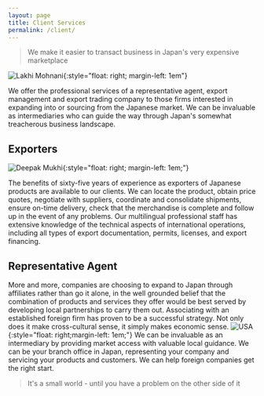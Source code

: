```yaml
---
layout: page
title: Client Services
permalink: /client/
---
```


>We make it easier to transact business in Japan's very expensive marketplace

![Lakhi Mohnani](../img/lakhi-mohnani.jpg "Lakhi Mohnani"){:style="float: right; margin-left: 1em"}

We offer the professional services of a representative agent, export
management and export trading company to those firms interested in
expanding into or sourcing from the Japanese market. We can be
invaluable as intermediaries who can guide the way through Japan's
somewhat treacherous business landscape.


## Exporters ##

![Deepak Mukhi](../img/deepak-mukhi.jpg "Deepak Mukhi"){:style="float: right; margin-left: 1em;"}

The benefits of sixty-five years of experience as exporters of
Japanese products are available to our clients. We can locate the
product, obtain price quotes, negotiate with suppliers, coordinate and
consolidate shipments, ensure on-time delivery, check that the
merchandise is complete and follow up in the event of any
problems. Our multilingual professional staff has extensive knowledge
of the technical aspects of international operations, including all
types of export documentation, permits, licenses, and export
financing.

## Representative Agent ##

More and more, companies are choosing to expand to Japan through
affiliates rather than go it alone, in the well grounded belief that
the combination of products and services they offer would be best
served by developing local partnerships to carry them out. Associating
with an established foreign firm has proven to be a successful
strategy. Not only does it make cross-cultural sense, it simply makes
economic sense.  ![USA](../img/usa.jpg "USA"){:style="float:
right;margin-left: 1em;"} We can be invaluable as an intermediary by
providing market access with valuable local guidance.  We can be your
branch office in Japan, representing your company and servicing your
products and customers. We can help foreign companies get the right
start.

> It's a small world - until you have a problem on the other side of it
